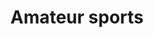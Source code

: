 ---
title: Amateur sports
longTitle: 'Amateur sports'
tags:
- gccommon
french:
- "[[Sport amateur]]"
relatedTerm:
- "[[Olympic games]]"
- "[[Panamerican games]]"
---